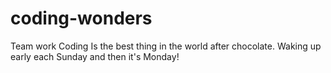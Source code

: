 # coding-wonders
Team work
Coding
Is the best thing in the world after chocolate.
Waking up  early each Sunday
and then it's Monday!